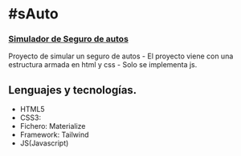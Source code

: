 # #sAuto

### [Simulador de Seguro de autos](https://megagringa.github.io/sAuto/index.html)

Proyecto de simular un seguro de autos - El proyecto viene con una estructura armada en html y css - 
         Solo se implementa js. 


## Lenguajes y tecnologías.

- HTML5
- CSS3: 
- Fichero: Materialize
- Framework: Tailwind
- JS(Javascript)
